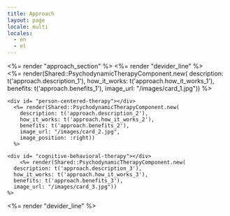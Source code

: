 ```yaml
---
title: Approach
layout: page
locale: multi
locales:
  - en
  - el
---
```


<div class="space-y-16 mb-16">
  <%= render "approach_section" %>
  <%= render "devider_line" %>
  <div class="md:space-y-36">
    <div id= "psychodynamic-therapy"></div>
      <%= render(Shared::PsychodynamicTherapyComponent.new(
        description: t('approach.description_1'),
        how_it_works: t('approach.how_it_works_1'),
        benefits: t('approach.benefits_1'),
        image_url: "/images/card_1.jpg"))
      %>
    
    <div id= "person-centered-therapy"></div>
      <%= render(Shared::PsychodynamicTherapyComponent.new(
        description: t('approach.description_2'),
        how_it_works: t('approach.how_it_works_2'),
        benefits: t('approach.benefits_2'),
        image_url: "/images/card_2.jpg", 
        image_position: :right))
      %>

    <div id= "cognitive-behavioral-therapy"></div>
        <%= render(Shared::PsychodynamicTherapyComponent.new(
      description: t('approach.description_3'),
      how_it_works: t('approach.how_it_works_3'),
      benefits: t('approach.benefits_3'),
      image_url: "/images/card_3.jpg"))
    %>
  </div>
</div>
<%= render "devider_line" %>
